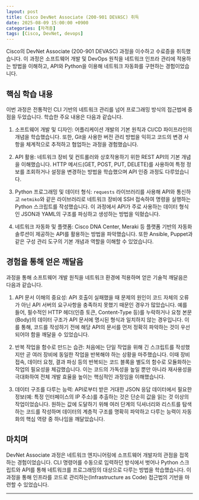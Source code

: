 ```yaml
---
layout: post
title: Cisco DevNet Associate (200-901 DEVASC) 취득
date: 2025-08-09 15:00:00 +0900
categories: [자격증]
tags: [Cisco, DevNet, devops]
---
```

Cisco의 DevNet Associate (200-901 DEVASC) 과정을 이수하고 수료증을 취득했습니다. 이 과정은 소프트웨어 개발 및 DevOps 원칙을 네트워크 인프라 관리에 적용하는 방법을 이해하고, API와 Python을 이용해 네트워크 자동화를 구현하는 경험이었습니다.

## 핵심 학습 내용

이번 과정은 전통적인 CLI 기반의 네트워크 관리를 넘어 프로그래밍 방식의 접근법에 중점을 두었습니다. 학습한 주요 내용은 다음과 같습니다.

1.  소프트웨어 개발 및 디자인: 어플리케이션 개발의 기본 원칙과 CI/CD 파이프라인의 개념을 학습했습니다. 또한, Git을 사용한 버전 관리 방법을 익히고 코드의 변경 사항을 체계적으로 추적하고 협업하는 과정을 경험했습니다.

2.  API 활용: 네트워크 장비 및 컨트롤러와 상호작용하기 위한 REST API의 기본 개념을 이해했습니다. HTTP 메서드(GET, POST, PUT, DELETE)를 사용하여 특정 정보를 조회하거나 설정을 변경하는 방법을 학습했으며 API 인증 과정도 다루었습니다.

3.  Python 프로그래밍 및 데이터 형식: `requests` 라이브러리를 사용해 API와 통신하고 `netmiko`와 같은 라이브러리로 네트워크 장비에 SSH 접속하여 명령을 실행하는 Python 스크립트를 작성했습니다. 이 과정에서 API가 주로 사용하는 데이터 형식인 JSON과 YAML의 구조를 파싱하고 생성하는 방법을 익혔습니다.

4.  네트워크 자동화 및 플랫폼: Cisco DNA Center, Meraki 등 플랫폼 기반의 자동화 솔루션이 제공하는 API를 활용하는 방법을 파악했습니다. 또한 Ansible, Puppet과 같은 구성 관리 도구의 기본 개념과 역할을 이해할 수 있었습니다.

## 경험을 통해 얻은 깨달음

과정을 통해 소프트웨어 개발 원칙을 네트워크 환경에 적용하며 얻은 기술적 깨달음은 다음과 같습니다.

1.  API 문서 이해의 중요성: API 호출이 실패했을 때 문제의 원인이 코드 자체의 오류가 아닌 API 서버의 요구사항을 충족하지 못했기 때문인 경우가 많았습니다. 예를 들어, 필수적인 HTTP 헤더(인증 토큰, Content-Type 등)를 누락하거나 요청 본문(Body)의 데이터 구조가 API 문서에 명시된 형식과 일치하지 않는 경우입니다. 이를 통해, 코드를 작성하기 전에 해당 API의 문서를 먼저 정확히 파악하는 것이 우선되어야 함을 깨달을 수 있었습니다.

2.  반복 작업을 함수로 만드는 습관: 처음에는 단일 작업을 위해 긴 스크립트를 작성했지만 곧 여러 장비에 동일한 작업을 반복해야 하는 상황을 마주했습니다. 이때 장비 접속, 데이터 요청, 결과 파싱 등의 반복되는 코드 블록을 별도의 함수로 모듈화하는 작업의 필요성을 체감했습니다. 이는 코드의 가독성을 높일 뿐만 아니라 재사용성을 극대화하여 전체 개발 효율을 높이는 핵심적인 과정임을 이해했습니다.

3.  데이터 구조를 다루는 능력: API로부터 받은 거대한 JSON 응답 데이터에서 필요한 정보(예: 특정 인터페이스의 IP 주소)를 추출하는 것은 단순히 값을 읽는 것 이상의 작업이었습니다. 원하는 값에 도달하기 위해 여러 단계의 딕셔너리와 리스트를 탐색하는 코드를 작성하며 데이터의 계층적 구조를 명확히 파악하고 다루는 능력이 자동화의 핵심 역량 중 하나임을 깨달았습니다.

## 마치며

DevNet Associate 과정은 네트워크 엔지니어링에 소프트웨어 개발자의 관점을 접목하는 경험이었습니다. CLI 명령어를 수동으로 입력하던 방식에서 벗어나 Python 스크립트와 API를 통해 네트워크를 프로그래밍의 대상으로 다루는 방법을 학습했습니다. 이 과정을 통해 인프라를 코드로 관리하는(Infrastructure as Code) 접근법의 기반을 마련할 수 있었습니다.

<hr class="short-rule">